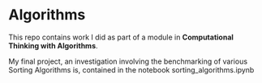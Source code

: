 # Algorithms

This repo contains work I did as part of a module in **Computational Thinking with Algorithms**. 

My final project, an investigation involving the benchmarking of various Sorting Algorithms is, contained in the notebook sorting_algorithms.ipynb
